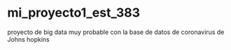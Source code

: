 # mi_proyecto1_est_383
 proyecto de big data muy probable con la base de datos de coronavirus de Johns hopkins

